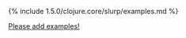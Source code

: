 {% include 1.5.0/clojure.core/slurp/examples.md %}

[Please add examples!](https://github.com/arrdem/grimoire/edit/master/_includes/1.6.0/clojure.core/slurp/examples.md)
